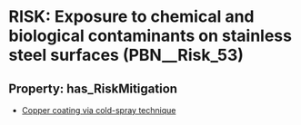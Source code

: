 # RISK: __Exposure to chemical and biological contaminants on stainless steel surfaces__ (PBN__Risk_53)

## Property: has_RiskMitigation

* [Copper coating via cold-spray technique](PBN__RiskMitigation_69)

